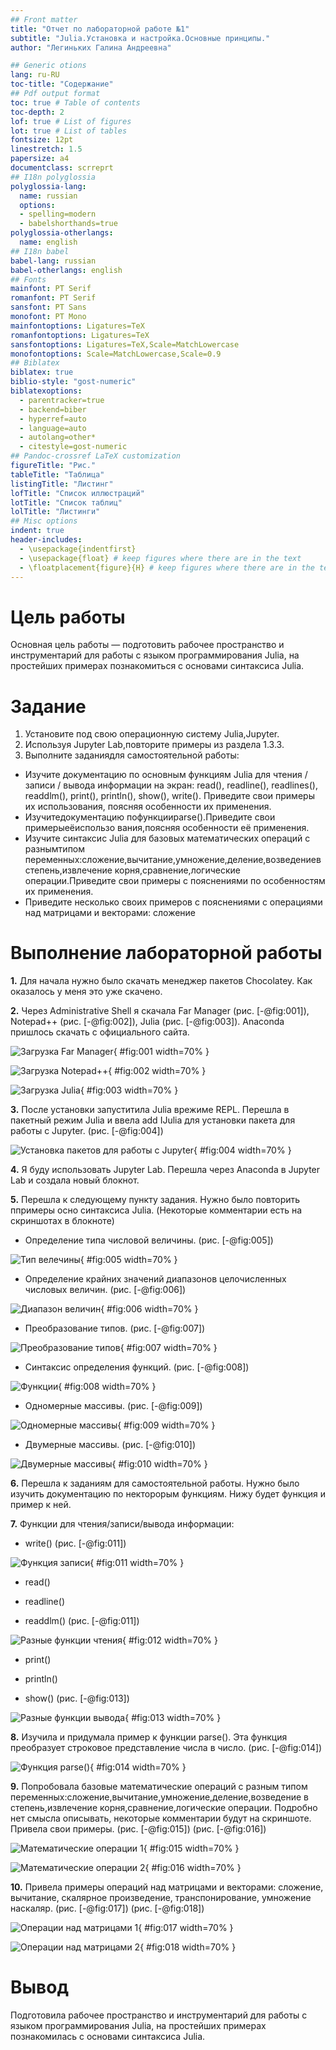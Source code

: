 ```yaml
---
## Front matter
title: "Отчет по лабораторной работе №1"
subtitle: "Julia.Установка и настройка.Основные принципы."
author: "Легиньких Галина Андреевна"

## Generic otions
lang: ru-RU
toc-title: "Содержание"
## Pdf output format
toc: true # Table of contents
toc-depth: 2
lof: true # List of figures
lot: true # List of tables
fontsize: 12pt
linestretch: 1.5
papersize: a4
documentclass: scrreprt
## I18n polyglossia
polyglossia-lang:
  name: russian
  options:
  - spelling=modern
  - babelshorthands=true
polyglossia-otherlangs:
  name: english
## I18n babel
babel-lang: russian
babel-otherlangs: english
## Fonts
mainfont: PT Serif
romanfont: PT Serif
sansfont: PT Sans
monofont: PT Mono
mainfontoptions: Ligatures=TeX
romanfontoptions: Ligatures=TeX
sansfontoptions: Ligatures=TeX,Scale=MatchLowercase
monofontoptions: Scale=MatchLowercase,Scale=0.9
## Biblatex
biblatex: true
biblio-style: "gost-numeric"
biblatexoptions:
  - parentracker=true
  - backend=biber
  - hyperref=auto
  - language=auto
  - autolang=other*
  - citestyle=gost-numeric
## Pandoc-crossref LaTeX customization
figureTitle: "Рис."
tableTitle: "Таблица"
listingTitle: "Листинг"
lofTitle: "Список иллюстраций"
lotTitle: "Список таблиц"
lolTitle: "Листинги"
## Misc options
indent: true
header-includes:
  - \usepackage{indentfirst}
  - \usepackage{float} # keep figures where there are in the text
  - \floatplacement{figure}{H} # keep figures where there are in the text
---
```


# Цель работы

Основная цель работы — подготовить рабочее пространство и инструментарий для работы с языком программирования Julia, на простейших примерах познакомиться с основами синтаксиса Julia.

# Задание

1. Установите под свою операционную систему Julia,Jupyter.
2. Используя Jupyter Lab,повторите примеры из раздела 1.3.3.
3. Выполните заданиядля самостоятельной работы:

- Изучите документацию по основным функциям Julia для чтения / записи / вывода информации на экран: read(), readline(), readlines(), readdlm(), print(),
println(), show(), write(). Приведите свои примеры их использования, поясняя особенности их применения.
- Изучитедокументацию пофункцииparse().Приведите свои примерыеёиспользо вания,поясняя особенности её применения.
- Изучите синтаксис Julia для базовых математических операций с разнымтипом переменных:сложение,вычитание,умножение,деление,возведениевстепень,извлечение
корня,сравнение,логические операции.Приведите свои примеры с пояснениями по особенностям их применения.
- Приведите несколько своих примеров с пояснениями с операциями над матрицами и векторами: сложение


# Выполнение лабораторной работы

**1.** Для начала нужно было скачать менеджер пакетов Chocolatey. Как оказалось у меня это уже скачено.

**2.** Через Administrative Shell я скачала Far Manager (рис. [-@fig:001]), Notepad++ (рис. [-@fig:002]), Julia (рис. [-@fig:003]). Anaconda пришлось скачать с официального сайта.

![Загрузка Far Manager](image/1.png){ #fig:001 width=70% }

![Загрузка Notepad++](image/2.png){ #fig:002 width=70% }

![Загрузка Julia](image/3.png){ #fig:003 width=70% }

**3.** После установки запуститила Julia врежиме REPL. Перешла в пакетный режим Julia и ввела  add IJulia для установки пакета для работы с Jupyter. (рис. [-@fig:004])

![Установка пакетов для работы с Jupyter](image/4.png){ #fig:004 width=70% }

**4.** Я буду использовать Jupyter Lab. Перешла через Anaconda в Jupyter Lab и создала новый блокнот.

**5.** Перешла к следующему пункту задания. Нужно было повторить ппримеры осно синтаксиса Julia. (Некоторые комментарии есть на скриншотах в блокноте)

- Определение типа числовой величины. (рис. [-@fig:005])

![Тип велечины](image/5.png){ #fig:005 width=70% }

- Определение крайних значений диапазонов целочисленных числовых величин. (рис. [-@fig:006])

![Диапазон величин](image/6.png){ #fig:006 width=70% }

- Преобразование типов. (рис. [-@fig:007])

![Преобразование типов](image/7.png){ #fig:007 width=70% }

- Синтаксис определения функций. (рис. [-@fig:008])

![Функции](image/8.png){ #fig:008 width=70% }

- Одномерные массивы. (рис. [-@fig:009])

![Одномерные массивы](image/9.png){ #fig:009 width=70% }

- Двумерные массивы. (рис. [-@fig:010])

![Двумерные массивы](image/10.png){ #fig:010 width=70% }

**6.** Перешла к заданиям для самостоятельной работы. Нужно было изучить документацию по некторорым функциям. Нижу будет функция и пример к ней.

**7.** Функции для чтения/записи/вывода информации:

- write() (рис. [-@fig:011])

![Функция записи](image/11.png){ #fig:011 width=70% }

- read()

- readline()

- readdlm() (рис. [-@fig:011])

![Разные функции чтения](image/12.png){ #fig:012 width=70% }

- print()

- println()

- show() (рис. [-@fig:013])

![Разные функции вывода](image/13.png){ #fig:013 width=70% }

**8.** Изучила и придумала пример к функции parse(). Эта функция преобразует строковое представление числа в число. (рис. [-@fig:014])

![Функция parse()](image/14.png){ #fig:014 width=70% }

**9.** Попробовала базовые математические операций с разным типом переменных:сложение,вычитание,умножение,деление,возведение в степень,извлечение корня,сравнение,логические операции. Подробно нет смысла описывать, некоторые комментарии будут на скриншоте. Привела свои примеры. (рис. [-@fig:015]) (рис. [-@fig:016])

![Математические операции 1](image/15.png){ #fig:015 width=70% }

![Математические операции 2](image/16.png){ #fig:016 width=70% }

**10.** Привела примеры операций над матрицами и векторами:  сложение, вычитание, скалярное произведение, транспонирование, умножение наскаляр. (рис. [-@fig:017]) (рис. [-@fig:018])

![Операции над матрицами 1](image/17.png){ #fig:017 width=70% }

![Операции над матрицами 2](image/18.png){ #fig:018 width=70% }

# Вывод

Подготовила рабочее пространство и инструментарий для работы с языком программирования Julia, на простейших примерах познакомилась с основами синтаксиса Julia.
